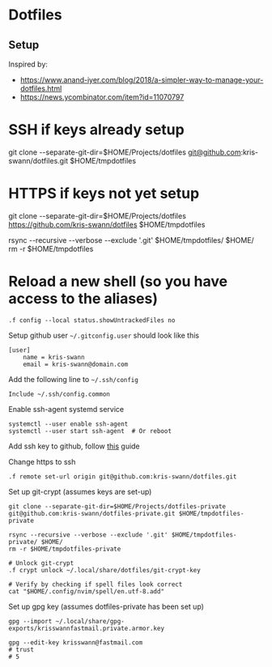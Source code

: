# Dotfiles

## Setup

Inspired by:
* https://www.anand-iyer.com/blog/2018/a-simpler-way-to-manage-your-dotfiles.html
* https://news.ycombinator.com/item?id=11070797

# SSH if keys already setup
git clone --separate-git-dir=$HOME/Projects/dotfiles git@github.com:kris-swann/dotfiles.git $HOME/tmpdotfiles
# HTTPS if keys not yet setup
git clone --separate-git-dir=$HOME/Projects/dotfiles https://github.com/kris-swann/dotfiles $HOME/tmpdotfiles

rsync --recursive --verbose --exclude '.git' $HOME/tmpdotfiles/ $HOME/
rm -r $HOME/tmpdotfiles

# Reload a new shell (so you have access to the aliases)
```
.f config --local status.showUntrackedFiles no
```

Setup github user `~/.gitconfig.user` should look like this

```
[user]
    name = kris-swann
    email = kris-swann@domain.com
```

Add the following line to `~/.ssh/config`

```
Include ~/.ssh/config.common
```

Enable ssh-agent systemd service

```
systemctl --user enable ssh-agent
systemctl --user start ssh-agent  # Or reboot
```

Add ssh key to github, follow [this](https://docs.github.com/en/authentication/connecting-to-github-with-ssh/adding-a-new-ssh-key-to-your-github-account) guide

Change https to ssh
```
.f remote set-url origin git@github.com:kris-swann/dotfiles.git
```

Set up git-crypt (assumes keys are set-up)
```
git clone --separate-git-dir=$HOME/Projects/dotfiles-private git@github.com:kris-swann/dotfiles-private.git $HOME/tmpdotfiles-private

rsync --recursive --verbose --exclude '.git' $HOME/tmpdotfiles-private/ $HOME/
rm -r $HOME/tmpdotfiles-private

# Unlock git-crypt
.f crypt unlock ~/.local/share/dotfiles/git-crypt-key

# Verify by checking if spell files look correct
cat "$HOME/.config/nvim/spell/en.utf-8.add"
```

Set up gpg key (assumes dotfiles-private has been set up)
```
gpg --import ~/.local/share/gpg-exports/krisswannfastmail.private.armor.key

gpg --edit-key krisswann@fastmail.com
# trust
# 5
```
